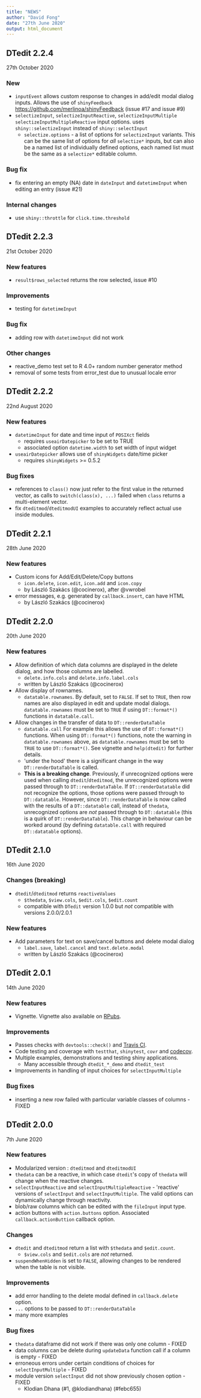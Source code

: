 ```yaml
---
title: "NEWS"
author: "David Fong"
date: "27th June 2020"
output: html_document
---
```


## DTedit 2.2.4
27th October 2020

### New

* `inputEvent` allows custom response to changes in add/edit modal dialog inputs.
   Allows the use of `shinyFeedback` https://github.com/merlinoa/shinyFeedback
   (issue #17 and issue #9)
* `selectizeInput`, `selectizeInputReactive`, `selectizeInputMultiple` 
  `selectizeInputMultipleReactive` input options. uses  `shiny::selectizeInput`
  instead of `shiny::selectInput`
  - `selectize.options` - a list of options for `selectizeInput` variants. This
    can be the same list of options for *all* `selectize*` inputs, but can also
    be a named list of individually defined options, each named list must be
    the same as a `selectize*` editable column.

### Bug fix

* fix entering an empty (NA) date in `dateInput` and `datetimeInput` when
  editing an entry (issue #21)

### Internal changes

* use `shiny::throttle` for `click.time.threshold`

## DTedit 2.2.3
21st October 2020

### New features

* `result$rows_selected` returns the row selected, issue #10

### Improvements

* testing for `datetimeInput`

### Bug fix

* adding row with `datetimeInput` did not work

### Other changes

* reactive_demo test set to R 4.0+ random number generator method
* removal of some tests from error_test due to unusual locale error

## DTedit 2.2.2
22nd August 2020

### New features

* `datetimeInput` for date and time input of `POSIXct` fields
  + requires `useairDatepicker` to be set to TRUE
  + associated option `datetime.width` to set width of input widget
* `useairDatepicker` allows use of `shinyWidgets` date/time picker
  + requires `shinyWidgets` >= 0.5.2
  
### Bug fixes

* references to `class()` now just refer to the first value in the
  returned vector, as calls to `switch(class(x), ...)` failed when `class`
  returns a multi-element vector.
* fix `dteditmod`/`dteditmodUI` examples to accurately reflect actual use
  inside modules.

## DTedit 2.2.1
28th June 2020

### New features

* Custom icons for Add/Edit/Delete/Copy buttons
  + `icon.delete`, `icon.edit`, `icon.add` and `icon.copy`
  + by László Szakács (@cocinerox), after @vwrobel
* error messages, e.g. generated by `callback.insert`, can have HTML
  + by László Szakács (@cocinerox)

## DTedit 2.2.0
20th June 2020

### New features

* Allow definition of which data columns
  are displayed in the delete dialog, and how those columns are labelled.
  + `delete.info.cols` and `delete.info.label.cols`
  + written by László Szakács (@cocinerox)
* Allow display of rownames.
  + `datatable.rownames`. By default, set to `FALSE`.
  If set to `TRUE`, then row names are also displayed in edit and update modal dialogs.
  `datatable.rownames` must be set to `TRUE` if using `DT::format*()` functions in
  `datatable.call`.
* Allow changes in the transfer of data to `DT::renderDataTable`
  + `datatable.call` For example this allows the use of `DT::format*()` functions.
  When using `DT::format*()` functions, note the warning in `datatable.rownames` above,
  as `datatable.rownames` must be set to `TRUE` to use `DT::format*()`. 
  See vignette and `help(dtedit)` for further details.
  + 'under the hood' there is a significant change in the way `DT::renderDataTable` is
  called. 
  + **This is a breaking change**. Previously, if unrecognized options were used when
  calling `dtedit`/`dteditmod`, the unrecognized options were passed through to
  `DT::renderDataTable`. If `DT::renderDatatable` did not recognize the options, those
  options were passed through to `DT::datatable`. However, since `DT::renderDataTable`
  is now called with the results of a `DT::datatable` call, instead of `thedata`,
  unrecognized options are *not* passed through to `DT::datatable` (this is a quirk
  of `DT::renderDataTable`). This change in behaviour can be worked around (by defining
  `datatable.call` with required `DT::datatable` options).

## DTedit 2.1.0
16th June 2020

### Changes (breaking)

* `dtedit`/`dteditmod` returns `reactiveValues`
  + `$thedata`, `$view.cols`, `$edit.cols`, `$edit.count`
  + compatible with `DTedit` version 1.0.0 but *not* compatible with versions 2.0.0/2.0.1

### New features

* Add parameters for text on save/cancel buttons and delete modal dialog
  + `label.save`, `label.cancel` and `text.delete.modal`
  + written by László Szakács (@cocinerox)

## DTedit 2.0.1
14th June 2020

### New features

* Vignette. Vignette also available on [RPubs](https://rpubs.com/DavidFong/DTedit).

### Improvements

* Passes checks with `devtools::check()` and [Travis CI](https://travis-ci.org/DavidPatShuiFong/DTedit).
* Code testing and coverage with `testthat`, `shinytest`, `covr` and [codecov](https://codecov.io/gh/DavidPatShuiFong/DTedit).
* Multiple examples, demonstrations and testing shiny applications.
  + Many accessible through `dtedit_*_demo` and `dtedit_test`
* Improvements in handling of input choices for `selectInputMultiple`

### Bug fixes

* inserting a new row failed with particular variable classes of columns - FIXED

## DTedit 2.0.0
7th June 2020

### New features

* Modularized version : `dteditmod` and `dteditmodUI`
* `thedata` can be a reactive, in which case `dtedit`'s copy of `thedata` will change when the reactive changes.
* `selectInputReactive` and `selectInputMultipleReactive` - 'reactive' versions of `selectInput` and `selectInputMultiple`. The valid options can dynamically change through reactivity.
* blob/raw columns which can be edited with the `fileInput` input type.
* action buttons with `action.buttons` option. Associated `callback.actionButtion` callback option.

### Changes

* `dtedit` and `dteditmod` return a list with `$thedata` and `$edit.count`.
  + `$view.cols` and `$edit.cols` are *not* returned.
* `suspendWhenHidden` is set to `FALSE`, allowing changes to be rendered when the table is not visible.

### Improvements

* add error handling to the delete modal defined in `callback.delete` option.
* `...` options to be passed to `DT::renderDataTable`
* many more examples

### Bug fixes

* `thedata` dataframe did not work if there was only one column - FIXED
* data columns can be delete during `updateData` function call if a column is empty - FIXED
* erroneous errors under certain conditions of choices for `selectInputMultiple` - FIXED
* module version `selectInput` did not show previously chosen option - FIXED 
  + Klodian Dhana (#1, @klodiandhana) (#febc655)

